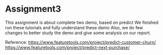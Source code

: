 # Assignment3

This assignment is about complete two demo, based on predict
We finished run these tutorials and fully understand these demo
Also, we do few changes to better study the demo and give some analysis on our report.

Reference:
https://www.featuretools.com/project/predict-customer-churn/
https://www.featuretools.com/project/predict-next-purchase/
